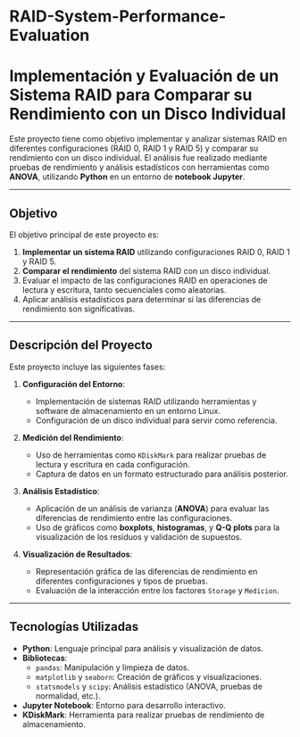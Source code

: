 # RAID-System-Performance-Evaluation

# **Implementación y Evaluación de un Sistema RAID para Comparar su Rendimiento con un Disco Individual**

Este proyecto tiene como objetivo implementar y analizar sistemas RAID en diferentes configuraciones (RAID 0, RAID 1 y RAID 5) y comparar su rendimiento con un disco individual. El análisis fue realizado mediante pruebas de rendimiento y análisis estadísticos con herramientas como **ANOVA**, utilizando **Python** en un entorno de **notebook Jupyter**.

---

## **Objetivo**
El objetivo principal de este proyecto es:
1. **Implementar un sistema RAID** utilizando configuraciones RAID 0, RAID 1 y RAID 5.
2. **Comparar el rendimiento** del sistema RAID con un disco individual.
3. Evaluar el impacto de las configuraciones RAID en operaciones de lectura y escritura, tanto secuenciales como aleatorias.
4. Aplicar análisis estadísticos para determinar si las diferencias de rendimiento son significativas.

---

## **Descripción del Proyecto**
Este proyecto incluye las siguientes fases:

1. **Configuración del Entorno**:
   - Implementación de sistemas RAID utilizando herramientas y software de almacenamiento en un entorno Linux.
   - Configuración de un disco individual para servir como referencia.

2. **Medición del Rendimiento**:
   - Uso de herramientas como `KDiskMark` para realizar pruebas de lectura y escritura en cada configuración.
   - Captura de datos en un formato estructurado para análisis posterior.

3. **Análisis Estadístico**:
   - Aplicación de un análisis de varianza (**ANOVA**) para evaluar las diferencias de rendimiento entre las configuraciones.
   - Uso de gráficos como **boxplots**, **histogramas**, y **Q-Q plots** para la visualización de los residuos y validación de supuestos.

4. **Visualización de Resultados**:
   - Representación gráfica de las diferencias de rendimiento en diferentes configuraciones y tipos de pruebas.
   - Evaluación de la interacción entre los factores `Storage` y `Medicion`.

---

## **Tecnologías Utilizadas**
- **Python**: Lenguaje principal para análisis y visualización de datos.
- **Bibliotecas**:
  - `pandas`: Manipulación y limpieza de datos.
  - `matplotlib` y `seaborn`: Creación de gráficos y visualizaciones.
  - `statsmodels` y `scipy`: Análisis estadístico (ANOVA, pruebas de normalidad, etc.).
- **Jupyter Notebook**: Entorno para desarrollo interactivo.
- **KDiskMark**: Herramienta para realizar pruebas de rendimiento de almacenamiento.
